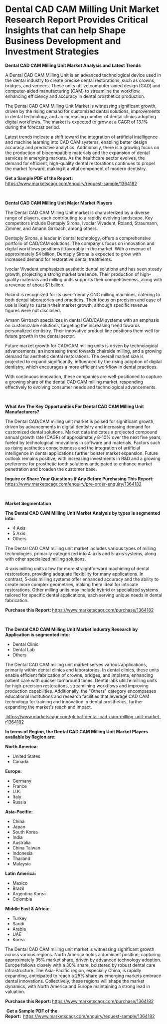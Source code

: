 <p><h1>Dental CAD CAM Milling Unit Market Research Report Provides Critical Insights that can help Shape Business Development and Investment Strategies</h1></p><p><strong>Dental CAD CAM Milling Unit Market Analysis and Latest Trends</strong></p>
<p><p>A Dental CAD CAM Milling Unit is an advanced technological device used in the dental industry to create precise dental restorations, such as crowns, bridges, and veneers. These units utilize computer-aided design (CAD) and computer-aided manufacturing (CAM) to streamline the workflow, enhancing efficiency and accuracy in dental prosthetics production. </p><p>The Dental CAD CAM Milling Unit Market is witnessing significant growth, driven by the rising demand for customized dental solutions, improvements in dental technology, and an increasing number of dental clinics adopting digital workflows. The market is expected to grow at a CAGR of 13.1% during the forecast period. </p><p>Latest trends indicate a shift toward the integration of artificial intelligence and machine learning into CAD CAM systems, enabling better design accuracy and predictive analytics. Additionally, there is a growing focus on the production of biocompatible materials and the expansion of dental services in emerging markets. As the healthcare sector evolves, the demand for efficient, high-quality dental restorations continues to propel the market forward, making it a vital component of modern dentistry.</p></p>
<p><strong>Get a Sample PDF of the Report:&nbsp;</strong> <a href="https://www.marketscagr.com/enquiry/request-sample/1364182?utm_campaign=2653&utm_medium=2&utm_source=Github&utm_content=ia&utm_term=14042025&utm_id=dental-cad-cam-milling-unit">https://www.marketscagr.com/enquiry/request-sample/1364182</a></p>
<p>&nbsp;</p>
<p><strong>Dental CAD CAM Milling Unit Major Market Players</strong></p>
<p><p>The Dental CAD CAM Milling Unit market is characterized by a diverse range of players, each contributing to a rapidly evolving landscape. Key competitors include Dentsply Sirona, Ivoclar Vivadent, Roland, Straumann, Zimmer, and Amann Girrbach, among others.</p><p>Dentsply Sirona, a leader in dental technology, offers a comprehensive portfolio of CAD/CAM solutions. The company's focus on innovation and digital workflows positions it favorably in the market. With a revenue of approximately $4 billion, Dentsply Sirona is expected to grow with increased demand for restorative dental treatments.</p><p>Ivoclar Vivadent emphasizes aesthetic dental solutions and has seen steady growth, projecting a strong market presence. Their production of high-quality materials and milling units supports their competitiveness, along with a revenue of about $1 billion.</p><p>Roland is recognized for its user-friendly CNC milling machines, catering to both dental laboratories and practices. Their focus on precision and ease of use is likely to sustain their market growth, although specific revenue figures were not disclosed.</p><p>Amann Girrbach specializes in dental CAD/CAM systems with an emphasis on customizable solutions, targeting the increasing trend towards personalized dentistry. Their innovative product line positions them well for future growth in the dental sector.</p><p>Future market growth for CAD/CAM milling units is driven by technological advancements, an increasing trend towards chairside milling, and a growing demand for aesthetic dental restorations. The overall market size is projected to expand significantly, influenced by the rising adoption of digital dentistry, which encourages a more efficient workflow in dental practices.</p><p>With continuous innovation, these companies are well-positioned to capture a growing share of the dental CAD CAM milling market, responding effectively to evolving consumer needs and technological advancements.</p></p>
<p>&nbsp;</p>
<p><strong>What Are The Key Opportunities For Dental CAD CAM Milling Unit Manufacturers?</strong></p>
<p><p>The Dental CAD/CAM milling unit market is poised for significant growth, driven by advancements in digital dentistry and increasing demand for customized dental solutions. Market data indicates a projected compound annual growth rate (CAGR) of approximately 8-10% over the next five years, fueled by technological innovations in software and materials. Factors such as rising aesthetics consciousness and the integration of artificial intelligence in dental applications further bolster market expansion. Future outlook remains positive, with increasing investments in R&D and a growing preference for prosthetic tooth solutions anticipated to enhance market penetration and broaden the customer base.</p></p>
<p><strong>Inquire or Share Your Questions If Any Before Purchasing This Report:</strong> <a href="https://www.marketscagr.com/enquiry/pre-order-enquiry/1364182?utm_campaign=2653&utm_medium=2&utm_source=Github&utm_content=ia&utm_term=14042025&utm_id=dental-cad-cam-milling-unit">https://www.marketscagr.com/enquiry/pre-order-enquiry/1364182</a></p>
<p>&nbsp;</p>
<p><strong>Market Segmentation</strong></p>
<p><strong>The Dental CAD CAM Milling Unit Market Analysis by types is segmented into:</strong></p>
<p><ul><li>4 Axis</li><li>5 Axis</li><li>Others</li></ul></p>
<p><p>The Dental CAD CAM milling unit market includes various types of milling technologies, primarily categorized into 4-axis and 5-axis systems, along with other specialized milling solutions. </p><p>4-axis milling units allow for more straightforward machining of dental restorations, providing adequate flexibility for many applications. In contrast, 5-axis milling systems offer enhanced accuracy and the ability to create more complex geometries, making them ideal for intricate restorations. Other milling units may include hybrid or specialized systems tailored for specific dental applications, each serving unique needs in dental fabrication.</p></p>
<p><strong>Purchase this Report:&nbsp;</strong><a href="https://www.marketscagr.com/purchase/1364182?utm_campaign=2653&utm_medium=2&utm_source=Github&utm_content=ia&utm_term=14042025&utm_id=dental-cad-cam-milling-unit">https://www.marketscagr.com/purchase/1364182</a></p>
<p>&nbsp;</p>
<p><strong>The Dental CAD CAM Milling Unit Market Industry Research by Application is segmented into:</strong></p>
<p><ul><li>Dental Clinic</li><li>Dental Lab</li><li>Others</li></ul></p>
<p><p>The Dental CAD CAM milling unit market serves various applications, primarily within dental clinics and laboratories. In dental clinics, these units enable efficient fabrication of crowns, bridges, and implants, enhancing patient care with quicker turnaround times. Dental labs utilize milling units for high-precision restorations, streamlining workflows and improving production capabilities. Additionally, the "Others" category encompasses educational institutions and research facilities that leverage CAD CAM technology for training and innovation in dental prosthetics, further expanding the market's reach and impact.</p></p>
<p><a href="https://www.marketscagr.com/global-dental-cad-cam-milling-unit-market-r1364182?utm_campaign=2653&utm_medium=2&utm_source=Github&utm_content=ia&utm_term=14042025&utm_id=dental-cad-cam-milling-unit">&nbsp;https://www.marketscagr.com/global-dental-cad-cam-milling-unit-market-r1364182</a></p>
<p><strong>In terms of Region, the Dental CAD CAM Milling Unit Market Players available by Region are:</strong></p>
<p>
    <p> <strong> North America: </strong>
        <ul>
            <li>United States</li>
            <li>Canada</li>
        </ul>
        </p> 
    <p> <strong> Europe: </strong>
        <ul>
            <li>Germany</li>
            <li>France</li>
            <li>U.K.</li>
            <li>Italy</li>
            <li>Russia</li>
        </ul>
        </p> 
    <p> <strong> Asia-Pacific: </strong>
        <ul>
            <li>China</li>
            <li>Japan</li>
            <li>South Korea</li>
            <li>India</li>
            <li>Australia</li>
            <li>China Taiwan</li>
            <li>Indonesia</li>
            <li>Thailand</li>
            <li>Malaysia</li>
        </ul>
        </p> 
    <p> <strong> Latin America: </strong>
        <ul>
            <li>Mexico</li>
            <li>Brazil</li>
            <li>Argentina Korea</li>
            <li>Colombia</li>
        </ul>
        </p> 
    <p> <strong> Middle East & Africa: </strong>
        <ul>
            <li>Turkey</li>
            <li>Saudi</li>
            <li>Arabia</li>
            <li>UAE</li>
            <li>Korea</li>
        </ul>
    </p>
    </p>
<p><p>The Dental CAD CAM milling unit market is witnessing significant growth across various regions. North America holds a dominant position, capturing approximately 35% market share, driven by advanced technology adoption. Europe follows closely with a 30% share, bolstered by robust dental care infrastructure. The Asia-Pacific region, especially China, is rapidly expanding, anticipated to reach a 25% share as emerging markets embrace dental innovations. Collectively, these regions will shape the market dynamics, with North America and Europe maintaining a strong lead in valuation.</p></p>
<p><strong>Purchase this Report: </strong><a href="https://www.marketscagr.com/purchase/1364182?utm_campaign=2653&utm_medium=2&utm_source=Github&utm_content=ia&utm_term=14042025&utm_id=dental-cad-cam-milling-unit">https://www.marketscagr.com/purchase/1364182</a></p>
<p>&nbsp;<strong>Get a Sample PDF of the Report:&nbsp;&nbsp;</strong><a href="https://www.marketscagr.com/enquiry/request-sample/1364182?utm_campaign=2653&utm_medium=2&utm_source=Github&utm_content=ia&utm_term=14042025&utm_id=dental-cad-cam-milling-unit">https://www.marketscagr.com/enquiry/request-sample/1364182</a></p>
<p><strong></strong></p>
<p><p></p><p></p><p></p></p>